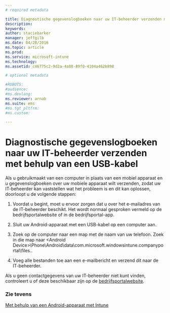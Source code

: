 ```yaml
---
# required metadata

title: Diagnostische gegevenslogboeken naar uw IT-beheerder verzenden met behulp van een USB-kabel | Microsoft Intune
description:
keywords:
author: staciebarker
manager: jeffgilb
ms.date: 04/28/2016
ms.topic: article
ms.prod:
ms.service: microsoft-intune
ms.technology:
ms.assetid: c46775c2-9d2a-4a88-89f0-4104a462b898

# optional metadata

#ROBOTS:
#audience:
#ms.devlang:
ms.reviewer: arnab
ms.suite: ems
#ms.tgt_pltfrm:
#ms.custom:

---
```



# Diagnostische gegevenslogboeken naar uw IT-beheerder verzenden met behulp van een USB-kabel

Als u gebruikmaakt van een computer in plaats van een mobiel apparaat en u gegevenslogboeken over uw mobiele apparaat wilt verzenden, zodat uw IT-beheerder kan vaststellen wat het probleem is en dit kan oplossen, doorloopt u de volgende stappen:

1.  Voordat u begint, moet u ervoor zorgen dat u over het e-mailadres van de IT-beheerder beschikt. Het wordt normaal gesproken vermeld op de bedrijfsportalwebsite of in de bedrijfsportal-app.

2.  Sluit uw Android-apparaat met een USB-kabel op een computer aan.

3.  Zoek op de computer naar een map met de naam van uw telefoon. Zoek in die map naar &lt;Android Device&gt;\Phone\Android\data\com.microsoft.windowsintune.companyportal\files\.\.

4.  Voeg alle bestanden toe aan een e-mailbericht en verzend dit naar de IT-beheerder.

Als u geen contactgegevens van uw IT-beheerder niet kunt vinden, controleert u of deze beschikbaar zijn op de [bedrijfsportalwebsite](http://portal.manage.microsoft.com).

### Zie tevens
[Met behulp van een Android-apparaat met Intune](using-your-android-device-with-intune.md)

<!--HONumber=Jun16_HO1-->


